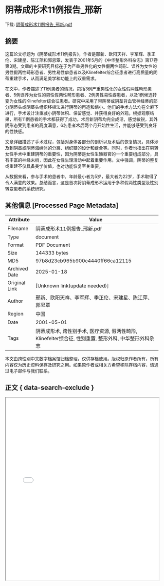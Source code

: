# 阴蒂成形术11例报告_邢新

<!-- tcd_download_link -->
下载: <a href="../阴蒂成形术11例报告_邢新.pdf" download>阴蒂成形术11例报告_邢新.pdf</a>
<!-- tcd_download_link_end -->

## 摘要

<!-- tcd_abstract -->
这篇论文标题为《阴蒂成形术11例报告》，作者是邢新、欧阳天祥、李军辉、季正伦、宋建星、陈江萍和郭恩覃，发表于2001年5月的《中华整形外科杂志》第17卷第3期。文章的主要研究目标在于为严重男性化的女性假两性畸形、误养为女性的男性假两性畸形患者、男性易性癖患者以及Klinefelter综合征患者进行高质量的阴蒂重建手术，从而满足美学和功能上的双重需求。 

在文中，作者描述了11例患者的情况，包括3例严重男性化的女性假两性畸形患者、5例误养为女性的男性假两性畸形患者、2例男性易性癖患者，以及1例候选转变为女性的Klinefelter综合征患者。研究中采用了带阴蒂或阴茎背血管神经蒂的部分阴蒂头或阴茎头组织移植法进行阴蒂的再造和缩小。他们的手术方法均在全麻下进行，手术设计注重减小阴蒂体积、保留感觉、并获得良好的外观。根据观察结果，所有11例患者的手术都获得了成功，术后新阴蒂均完全成活，感觉敏锐，其外阴形态受到患者的高度满意，6名患者术后两个月开始性生活，并能够感受到良好的性快感。 

文章详细描述了手术过程，包括对身体各部分的剖析以及术后的恢复情况，具体涉及到阴茎或阴蒂海绵体的分离、组织瓣的设计和缝合等。同时，作者也指出在男转女性手术中重建阴蒂的重要性，因为阴蒂是女性生殖器官的一个重要组成部分，具有丰富的神经末梢，因此在女性生理活动中起着重要作用。文中强调，阴蒂的整复或重建不仅具备美学价值，也对功能恢复至关重要。 

从数据来看，参与手术的患者中，年龄最小者为5岁，最大者为22岁，手术取得了令人满意的效果。总结而言，这是首次将阴蒂成形术运用于多种假两性类型及性别转变患者的系统研究。

<!-- tcd_abstract_end -->

## 其他信息 [Processed Page Metadata]

| Attribute       | Value                                  |
|-----------------|----------------------------------------|
| Filename        | 阴蒂成形术11例报告_邢新.pdf                             |
| Type            | document                                 |
| Format          | PDF Document                               |
| Size            | 144333 bytes                           |
| MD5             | 97b8d23cb965b900c4440ff66ca12115                                  |
| Archived Date   | 2025-01-18                             |
| Original Link   | [Unknown link(update needed)]                         |
| Author          | 邢新、欧阳天祥、李军辉、季正伦、宋建星、陈江萍、郭恩覃                               |
| Region          | 中国                               |
| Date            | 2001-05-01                                 |
| Tags            | 阴蒂成形术, 跨性别手术, 医疗资源, 假两性畸形, Klinefelter综合征, 性别重置, 整形外科, 中华整形外科杂志                                 |

本文由跨性别中文数字档案馆归档整理，仅供存档使用。版权归原作者所有，所有内容仅为历史资料保存及研究之用。如果原作者或相关方希望移除存档内容，请通过电子邮件与我们联系。

## 正文 { data-search-exclude }

<!-- tcd_main_text -->
<iframe src="../阴蒂成形术11例报告_邢新.pdf" width="100%" height="600px">
    <p>无法显示PDF，请下载查看。</p>
</iframe>
<!-- tcd_main_text_end -->


